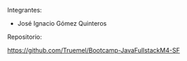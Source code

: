 Integrantes:

- José Ignacio Gómez Quinteros

Repositorio:

https://github.com/Truemel/Bootcamp-JavaFullstackM4-SF